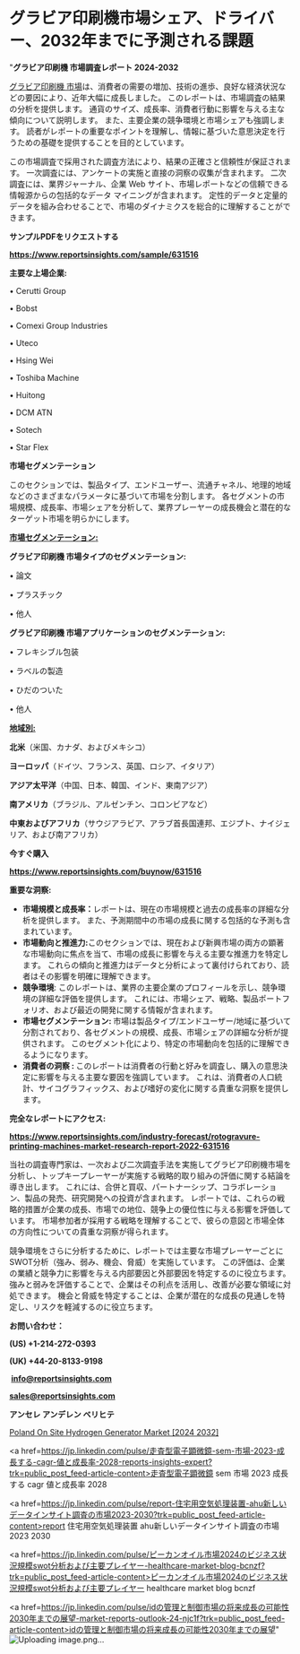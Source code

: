 # グラビア印刷機市場シェア、ドライバー、2032年までに予測される課題

"<strong>グラビア印刷機 市場調査レポート 2024-2032</strong>

<a href=https://www.reportsinsights.com/sample/631516>グラビア印刷機 市場</a>は、消費者の需要の増加、技術の進歩、良好な経済状況などの要因により、近年大幅に成長しました。 このレポートは、市場調査の結果の分析を提供します。 通貨のサイズ、成長率、消費者行動に影響を与える主な傾向について説明します。 また、主要企業の競争環境と市場シェアも強調します。 読者がレポートの重要なポイントを理解し、情報に基づいた意思決定を行うための基礎を提供することを目的としています。

この市場調査で採用された調査方法により、結果の正確さと信頼性が保証されます。 一次調査には、アンケートの実施と直接の洞察の収集が含まれます。 二次調査には、業界ジャーナル、企業 Web サイト、市場レポートなどの信頼できる情報源からの包括的なデータ マイニングが含まれます。 定性的データと定量的データを組み合わせることで、市場のダイナミクスを総合的に理解することができます。

<strong><b>サンプルPDFをリクエストする</b></strong>

<a href=https://www.reportsinsights.com/sample/631516><strong><u>https://www.reportsinsights.com/sample/631516</u></strong></a>

<strong>主要な上場企業:</strong>

• Cerutti Group

• Bobst

• Comexi Group Industries

• Uteco

• Hsing Wei

• Toshiba Machine

• Huitong

• DCM ATN

• Sotech

• Star Flex

<strong>市場セグメンテーション</strong>

このセクションでは、製品タイプ、エンドユーザー、流通チャネル、地理的地域などのさまざまなパラメータに基づいて市場を分割します。 各セグメントの市場規模、成長率、市場シェアを分析して、業界プレーヤーの成長機会と潜在的なターゲット市場を明らかにします。

<strong><u>市場セグメンテーション</u></strong><strong><u>:</u></strong>

<strong>グラビア印刷機 市場タイプのセグメンテーション:</strong>

• 論文

• プラスチック

• 他人

<strong>グラビア印刷機 市場アプリケーションのセグメンテーション:</strong>

• フレキシブル包装

• ラベルの製造

• ひだのついた

• 他人

<strong><u>地域別</u></strong><strong><u>:</u></strong>

<strong>北米</strong>（米国、カナダ、およびメキシコ）

<strong>ヨーロッパ</strong>（ドイツ、フランス、英国、ロシア、イタリア）

<strong>アジア太平洋</strong>（中国、日本、韓国、インド、東南アジア）

<strong>南アメリカ</strong>（ブラジル、アルゼンチン、コロンビアなど）

<strong>中東およびアフリカ</strong>（サウジアラビア、アラブ首長国連邦、エジプト、ナイジェリア、および南アフリカ）

<strong>今すぐ購入</strong>

<a href=https://www.reportsinsights.com/buynow/631516><strong><u>https://www.reportsinsights.com/buynow/631516</u></strong></a>

<strong>重要な洞察:</strong>
<ul>
  <li><strong>市場規模と成長率：</strong>レポートは、現在の市場規模と過去の成長率の詳細な分析を提供します。 また、予測期間中の市場の成長に関する包括的な予測も含まれています。</li>
  <li><strong>市場動向と推進力:</strong>このセクションでは、現在および新興市場の両方の顕著な市場動向に焦点を当て、市場の成長に影響を与える主要な推進力を特定します。 これらの傾向と推進力はデータと分析によって裏付けられており、読者はその影響を明確に理解できます。</li>
  <li><strong>競争環境</strong>: このレポートは、業界の主要企業のプロフィールを示し、競争環境の詳細な評価を提供します。 これには、市場シェア、戦略、製品ポートフォリオ、および最近の開発に関する情報が含まれます。</li>
  <li><strong>市場セグメンテーション: </strong>市場は製品タイプ/エンドユーザー/地域に基づいて分割されており、各セグメントの規模、成長、市場シェアの詳細な分析が提供されます。 このセグメント化により、特定の市場動向を包括的に理解できるようになります。</li>
  <li><strong>消費者の洞察 : </strong>このレポートは消費者の行動と好みを調査し、購入の意思決定に影響を与える主要な要因を強調しています。 これは、消費者の人口統計、サイコグラフィックス、および嗜好の変化に関する貴重な洞察を提供します。</li>
</ul>
<strong>完全なレポートにアクセス:</strong>

<a href=https://www.reportsinsights.com/industry-forecast/rotogravure-printing-machines-market-research-report-2022-631516><strong><u><b>https://www.reportsinsights.com/industry-forecast/rotogravure-printing-machines-market-research-report-2022-631516</b></u></strong></a>

当社の調査専門家は、一次および二次調査手法を実施してグラビア印刷機市場を分析し、トップキープレーヤーが実施する戦略的取り組みの評価に関する結論を導き出します。 これには、合併と買収、パートナーシップ、コラボレーション、製品の発売、研究開発への投資が含まれます。 レポートでは、これらの戦略的措置が企業の成長、市場での地位、競争上の優位性に与える影響を評価しています。 市場参加者が採用する戦略を理解することで、彼らの意図と市場全体の方向性についての貴重な洞察が得られます。

競争環境をさらに分析するために、レポートでは主要な市場プレーヤーごとにSWOT分析（強み、弱み、機会、脅威）を実施しています。 この評価は、企業の業績と競争力に影響を与える内部要因と外部要因を特定するのに役立ちます。 強みと弱みを評価することで、企業はその利点を活用し、改善が必要な領域に対処できます。 機会と脅威を特定することは、企業が潜在的な成長の見通しを特定し、リスクを軽減するのに役立ちます。

<strong>お問い合わせ：</strong>

<strong>(US) +1-214-272-0393</strong>

<strong>(UK) +44-20-8133-9198</strong>

<strong> </strong><a href=info@reportsinsights.com><strong><u>info@reportsinsights.com</u></strong></a>

<a href=sales@reportsinsights.com><strong><u>sales@reportsinsights.com</u></strong></a>

<strong>アンセレ アンデレン ベリヒテ</strong>

<a href=https://www.linkedin.com/pulse/poland-on-site-hydrogen-generator-market-0airf/>Poland On Site Hydrogen Generator Market [2024 2032]</a>

<a href=https://jp.linkedin.com/pulse/走査型電子顕微鏡-sem-市場-2023-成長する-cagr-値と成長率-2028-reports-insights-expert?trk=public_post_feed-article-content>走査型電子顕微鏡 sem 市場 2023 成長する cagr 値と成長率 2028</a>

<a href=https://jp.linkedin.com/pulse/report-住宅用空気処理装置-ahu新しいデータインサイト調査の市場2023-2030?trk=public_post_feed-article-content>report 住宅用空気処理装置 ahu新しいデータインサイト調査の市場2023 2030</a>

<a href=https://jp.linkedin.com/pulse/ピーカンオイル市場2024のビジネス状況規模swot分析および主要プレイヤー-healthcare-market-blog-bcnzf?trk=public_post_feed-article-content>ピーカンオイル市場2024のビジネス状況規模swot分析および主要プレイヤー healthcare market blog bcnzf</a>

<a href=https://jp.linkedin.com/pulse/idの管理と制御市場の将来成長の可能性2030年までの展望-market-reports-outlook-24-njc1f?trk=public_post_feed-article-content>idの管理と制御市場の将来成長の可能性2030年までの展望</a>"
![Uploading image.png…]()

